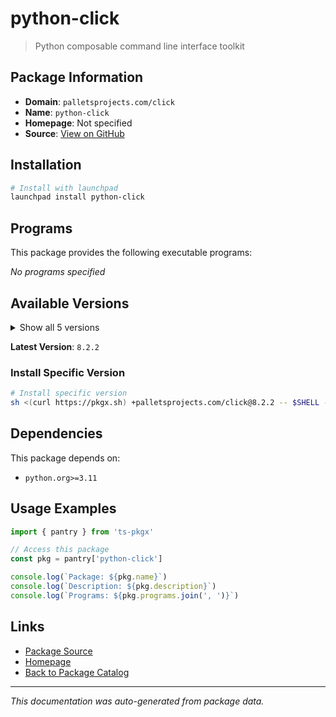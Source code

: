 # python-click

> Python composable command line interface toolkit

## Package Information

- **Domain**: `palletsprojects.com/click`
- **Name**: `python-click`
- **Homepage**: Not specified
- **Source**: [View on GitHub](https://github.com/pkgxdev/pantry/tree/main/projects/palletsprojects.com/click/package.yml)

## Installation

```bash
# Install with launchpad
launchpad install python-click
```

## Programs

This package provides the following executable programs:

*No programs specified*

## Available Versions

<details>
<summary>Show all 5 versions</summary>

- `8.2.2`, `8.2.1`, `8.2.0`, `8.1.8`, `8.1.7`

</details>

**Latest Version**: `8.2.2`

### Install Specific Version

```bash
# Install specific version
sh <(curl https://pkgx.sh) +palletsprojects.com/click@8.2.2 -- $SHELL -i
```

## Dependencies

This package depends on:

- `python.org>=3.11`

## Usage Examples

```typescript
import { pantry } from 'ts-pkgx'

// Access this package
const pkg = pantry['python-click']

console.log(`Package: ${pkg.name}`)
console.log(`Description: ${pkg.description}`)
console.log(`Programs: ${pkg.programs.join(', ')}`)
```

## Links

- [Package Source](https://github.com/pkgxdev/pantry/tree/main/projects/palletsprojects.com/click/package.yml)
- [Homepage](#)
- [Back to Package Catalog](../../../package-catalog.md)

---

*This documentation was auto-generated from package data.*
